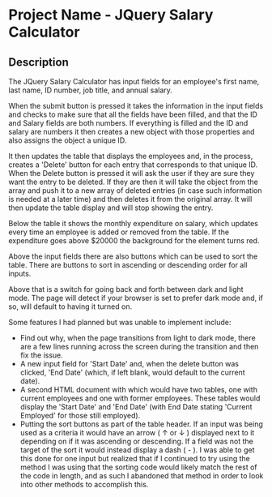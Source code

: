 # Project Name - JQuery Salary Calculator

## Description

The JQuery Salary Calculator has input fields for an employee's first name, last name, ID number, job title, and annual salary.

When the submit button is pressed it takes the information in the input fields and checks to make sure that
all the fields have been filled, and that the ID and Salary fields are both numbers. If everything is filled
and the ID and salary are numbers it then creates a new object with those properties and also assigns the
object a unique ID.

It then updates the table that displays the employees and, in the process, creates a 'Delete' button for each entry that
corresponds to that unique ID. When the Delete button is pressed it will ask the user if they are sure they want the entry
to be deleted. If they are then it will take the object from the array and push it to a new array of deleted entries (in case
such information is needed at a later time) and then deletes it from the original array. It will then update the table display
and will stop showing the entry.

Below the table it shows the monthly expenditure on salary, which updates every time an employee is added or removed from the
table. If the expenditure goes above $20000 the background for the element turns red.

Above the input fields there are also buttons which can be used to sort the table. There are buttons to sort in ascending or 
descending order for all inputs.

Above that is a switch for going back and forth between dark and light mode. The page will detect if your browser is set to
prefer dark mode and, if so, will default to having it turned on.



Some features I had planned but was unable to implement include:
- Find out why, when the page transitions from light to dark mode, there are a few lines running across the screen during the
    transition and then fix the issue.
- A new input field for 'Start Date' and, when the delete button was clicked, 'End Date' (which, if left blank, would default
    to the current date).
- A second HTML document with which would have two tables, one with current employees and one with former employees. These tables
    would display the 'Start Date' and 'End Date' (with End Date stating 'Current Employed' for those still employed).
- Putting the sort buttons as part of the table header. If an input was being used as a criteria it would have an arrow ( ↑ or ↓ )
    displayed next to it depending on if it was ascending or descending. If a field was not the target of the sort it would instead
    display a dash ( - ).
    I was able to get this done for one input but realized that if I continued to try using the method I was using that the sorting
    code would likely match the rest of the code in length, and as such I abandoned that method in order to look into other methods
    to accomplish this.
